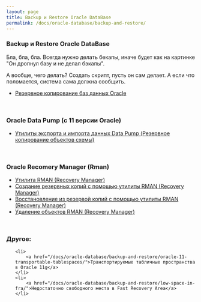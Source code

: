 ```yaml
---
layout: page
title: Backup и Restore Oracle DataBase
permalink: /docs/oracle-database/backup-and-restore/
---
```



### Backup и Restore Oracle DataBase


Бла, бла, бла. Всегда нужно делать бекапы, иначе будет как на картинке "Он дропнул базу и не делал бэкапы".

А вообще, чего делать? Создать скрипт, пусть он сам делает. А если что поломается, система сама должна сообщить.

<ul>
    <li>
        <a href="/docs/oracle-database/backup-and-restore/oracle-database-backup/">Резервное копирование баз данных Oracle</a>
    </li>
</ul>

<br/>

### Oracle Data Pump (с 11 версии Oracle)


<ul>
    <li>
        <a href="/docs/oracle-database/backup-and-restore/oracle-data-pump/">Утилиты экспорта и импорта данных Data Pump (Резервное копирование объектов схемы)</a>
    </li>
</ul>


<br/>

### Oracle Recomery Manager (Rman)


<ul>
    <li>
        <a href="/docs/oracle-database/backup-and-restore/rman/about-oracle-rman/">Утилита RMAN (Recovery Manager)</a>
    </li>
    <li>
        <a href="/docs/oracle-database/backup-and-restore/rman/oracle-rman-backup/">Создание резервных копий с помощью утилиты RMAN (Recovery Manager)</a>
    </li>
    <li>
        <a href="/docs/oracle-database/backup-and-restore/rman/oracle-rman-restore-and-recover/">Восстановление из резервой копий с помощью утилиты RMAN (Recovery Manager)</a>
    </li>
    <li>
        <a href="/docs/oracle-database/backup-and-restore/rman/oracle-rman-delete/">Удаление объектов RMAN (Recovery Manager)</a>
    </li>
</ul>



<br/>

### Другое:

<ul>

    <li>
        <a href="/docs/oracle-database/backup-and-restore/oracle-11-transportable-tablespaces/">Транспортируемые табличные пространства в Oracle 11g</a>
    </li>
    <li>
        <a href="/docs/oracle-database/backup-and-restore/low-space-in-fra/">Недостаточно свободного места в Fast Recovery Area</a>
    </li>
</ul>
